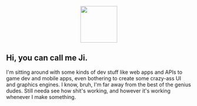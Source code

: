 <div id="header" align="center">
  <img src="https://media0.giphy.com/media/3oKIP8bgEaOHPphcXu/giphy.gif?cid=ecf05e47xpbznfzq7jeibdwh0krehmneqgq5jw1c575ygvep&ep=v1_gifs_related&rid=giphy.gif&ct=g" width="100"/>
</div>

## Hi, you can call me Ji.

I'm sitting around with some kinds of dev stuff like web apps and APIs to game dev and mobile apps, even bothering to create some crazy-ass UI and graphics engines. I know, bruh, I'm far away from the best of the genius dudes. Still needa see how shit's working, and however it's working whenever I make something.
